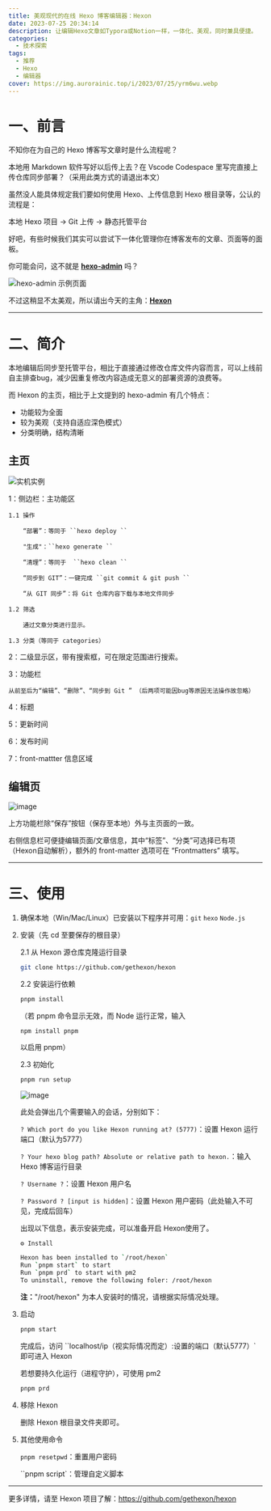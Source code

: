 ```yaml
---
title: 美观现代的在线 Hexo 博客编辑器：Hexon
date: 2023-07-25 20:34:14
description: 让编辑Hexo文章如Typora或Notion一样，一体化、美观，同时兼具便捷。
categories:
  - 技术探索
tags:
  - 推荐
  - Hexo
  - 编辑器
cover: https://img.aurorainic.top/i/2023/07/25/yrm6wu.webp
---
```


# 一、前言

不知你在为自己的 Hexo 博客写文章时是什么流程呢？

本地用 Markdown 软件写好以后传上去？在 Vscode Codespace 里写完直接上传仓库同步部署？（采用此类方式的请退出本文）



虽然没人能具体规定我们要如何使用 Hexo、上传信息到 Hexo 根目录等，公认的流程是：

本地 Hexo 项目 -> Git 上传 -> 静态托管平台



好吧，有些时候我们其实可以尝试下一体化管理你在博客发布的文章、页面等的面板。

你可能会问，这不就是 [**hexo-admin**](https://github.com/jaredly/hexo-admin) 吗？

![hexo-admin 示例页面](https://img.aurorainic.top/i/2023/07/25/xnlae1.webp)

不过这稍显不太美观，所以请出今天的主角：[**Hexon**](https://github.com/gethexon/hexon)

---

# 二、简介

本地编辑后同步至托管平台，相比于直接通过修改仓库文件内容而言，可以上线前自主排查bug，减少因重复修改内容造成无意义的部署资源的浪费等。

而 Hexon 的主页，相比于上文提到的 hexo-admin 有几个特点：

- 功能较为全面
- 较为美观（支持自适应深色模式）
- 分类明确，结构清晰

## 主页

![实机实例](https://img.aurorainic.top/i/2023/07/25/xxbja9.webp)

1：侧边栏：主功能区

	1.1 操作
	
		“部署”：等同于 ``hexo deploy ``
	
		"生成"：``hexo generate ``
	
		“清理”：等同于  ``hexo clean ``
	
		“同步到 GIT”：一键完成 ``git commit & git push ``
	
		“从 GIT 同步”：将 Git 仓库内容下载与本地文件同步
	
	1.2 筛选
	
		通过文章分类进行显示。
	
	1.3 分类（等同于 categories）

2：二级显示区，带有搜索框，可在限定范围进行搜索。

3：功能栏

	从前至后为“编辑”、“删除”、“同步到 Git ” （后两项可能因bug等原因无法操作故忽略）

4：标题

5：更新时间

6：发布时间

7：front-mattter 信息区域

## 编辑页

![image](https://img.aurorainic.top/i/2023/07/25/yrm6wu.webp)

上方功能栏除“保存”按钮（保存至本地）外与主页面的一致。

右侧信息栏可便捷编辑页面/文章信息，其中“标签”、“分类”可选择已有项（Hexon自动解析），额外的 front-matter 选项可在 “Frontmatters” 填写。

---

# 三、使用

1. 确保本地（Win/Mac/Linux）已安装以下程序并可用：``git`` ``hexo`` ``Node.js``

2. 安装（先 cd 至要保存的根目录）

   2.1 从 Hexon 源仓库克隆运行目录

   ```bash
   git clone https://github.com/gethexon/hexon
   ```

   2.2 安装运行依赖

   ```bash
   pnpm install
   ```

   （若 pnpm 命令显示无效，而 Node 运行正常，输入 

   ```
   npm install pnpm
   ```

   以启用 pnpm）

   2.3 初始化

   ```bash
   pnpm run setup
   ```

   ![image](https://img.aurorainic.top/i/2023/07/25/yz8ioc.webp)

   此处会弹出几个需要输入的会话，分别如下：

   ``? Which port do you like Hexon running at? (5777)``：设置 Hexon 运行端口（默认为5777）

   ``? Your hexo blog path? Absolute or relative path to hexon.``：输入 Hexo 博客运行目录

   ``? Username ?``：设置 Hexon 用户名

   ``? Password ? [input is hidden]``：设置 Hexon 用户密码（此处输入不可见，完成后回车）

   出现以下信息，表示安装完成，可以准备开启 Hexon使用了。

   ```bash
   ⚙ Install
   
   Hexon has been installed to `/root/hexon`
   Run `pnpm start` to start
   Run `pnpm prd` to start with pm2
   To uninstall, remove the following foler: /root/hexon
   ```

   **注：**"/root/hexon" 为本人安装时的情况，请根据实际情况处理。

3. 启动

   ```bash
   pnpm start
   ```

   完成后，访问 ``localhost/ip（视实际情况而定）:设置的端口（默认5777）` 即可进入 Hexon

   若想要持久化运行（进程守护），可使用 pm2 

   ```bash
   pnpm prd
   ```

4. 移除 Hexon

   删除 Hexon 根目录文件夹即可。

5. 其他使用命令

   ``pnpm resetpwd``：重置用户密码

   ``pnpm script`：管理自定义脚本


---

更多详情，请至 Hexon 项目了解：https://github.com/gethexon/hexon
